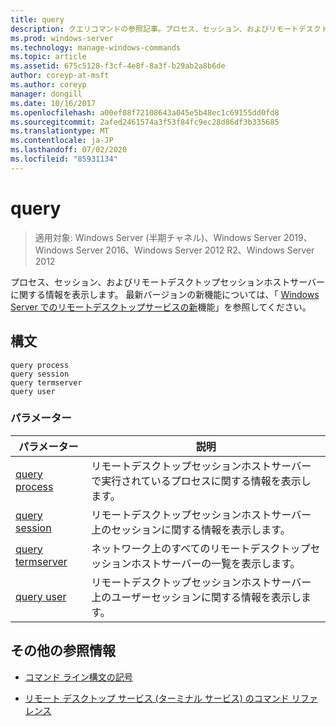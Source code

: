 ```yaml
---
title: query
description: クエリコマンドの参照記事。プロセス、セッション、およびリモートデスクトップセッションホストサーバーに関する情報が表示されます。
ms.prod: windows-server
ms.technology: manage-windows-commands
ms.topic: article
ms.assetid: 675c5128-f3cf-4e8f-8a3f-b29ab2a8b6de
author: coreyp-at-msft
ms.author: coreyp
manager: dongill
ms.date: 10/16/2017
ms.openlocfilehash: a00ef08f72108643a045e5b48ec1c69155dd0fd8
ms.sourcegitcommit: 2afed2461574a3f53f84fc9ec28d86df3b335685
ms.translationtype: MT
ms.contentlocale: ja-JP
ms.lasthandoff: 07/02/2020
ms.locfileid: "85931134"
---
```

# <a name="query"></a>query

> 適用対象: Windows Server (半期チャネル)、Windows Server 2019、Windows Server 2016、Windows Server 2012 R2、Windows Server 2012

プロセス、セッション、およびリモートデスクトップセッションホストサーバーに関する情報を表示します。 最新バージョンの新機能については、「 [Windows Server でのリモートデスクトップサービスの新](https://docs.microsoft.com/previous-versions/windows/it-pro/windows-server-2012-R2-and-2012/dn283323(v=ws.11))機能」を参照してください。

## <a name="syntax"></a>構文

```
query process
query session
query termserver
query user
```

### <a name="parameters"></a>パラメーター

| パラメーター | 説明 |
|--|--|
| [query process](query-process.md) | リモートデスクトップセッションホストサーバーで実行されているプロセスに関する情報を表示します。 |
| [query session](query-session.md) | リモートデスクトップセッションホストサーバー上のセッションに関する情報を表示します。 |
| [query termserver](query-termserver.md) | ネットワーク上のすべてのリモートデスクトップセッションホストサーバーの一覧を表示します。 |
| [query user](query-user.md) | リモートデスクトップセッションホストサーバー上のユーザーセッションに関する情報を表示します。 |

## <a name="additional-references"></a>その他の参照情報

- [コマンド ライン構文の記号](command-line-syntax-key.md)

- [リモート デスクトップ サービス (ターミナル サービス) のコマンド リファレンス](remote-desktop-services-terminal-services-command-reference.md)
